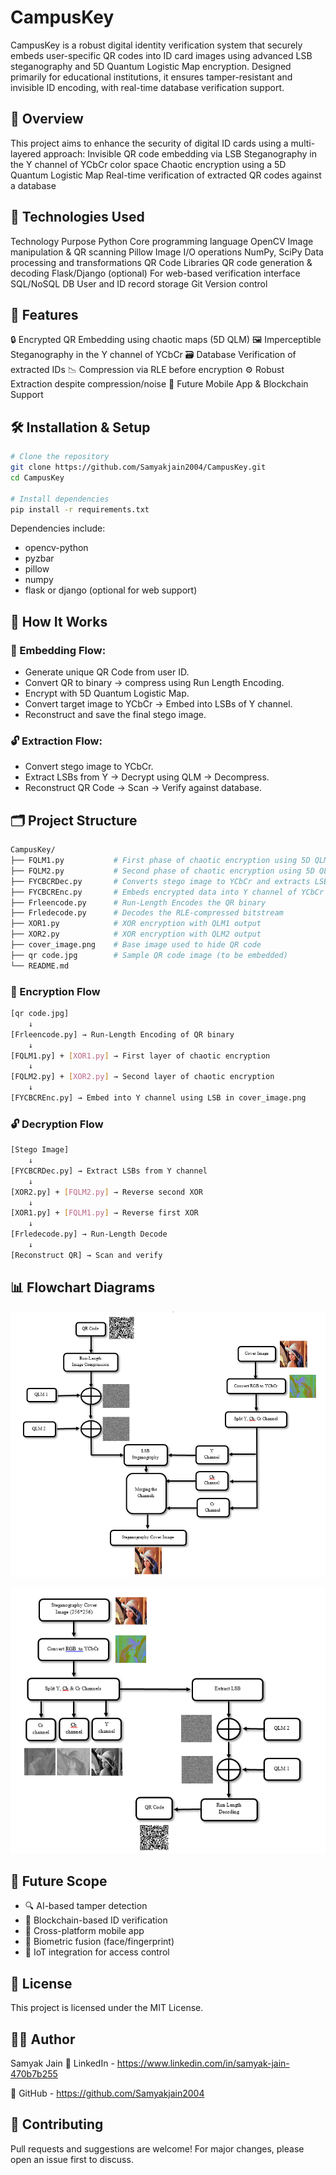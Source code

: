 # CampusKey

CampusKey is a robust digital identity verification system that securely embeds user-specific QR codes into ID card images using advanced LSB steganography and 5D Quantum Logistic Map encryption. Designed primarily for educational institutions, it ensures tamper-resistant and invisible ID encoding, with real-time database verification support.

## 🧠 Overview
This project aims to enhance the security of digital ID cards using a multi-layered approach:
Invisible QR code embedding via LSB Steganography in the Y channel of YCbCr color space
Chaotic encryption using a 5D Quantum Logistic Map
Real-time verification of extracted QR codes against a database

## 🔧 Technologies Used
Technology	Purpose
Python	Core programming language
OpenCV	Image manipulation & QR scanning
Pillow	Image I/O operations
NumPy, SciPy	Data processing and transformations
QR Code Libraries	QR code generation & decoding
Flask/Django (optional)	For web-based verification interface
SQL/NoSQL DB	User and ID record storage
Git	Version control

## 🚀 Features
🔒 Encrypted QR Embedding using chaotic maps (5D QLM)
🖼️ Imperceptible Steganography in the Y channel of YCbCr
🗃️ Database Verification of extracted IDs
📉 Compression via RLE before encryption
⚙️ Robust Extraction despite compression/noise
📲 Future Mobile App & Blockchain Support

## 🛠️ Installation & Setup

```bash
# Clone the repository
git clone https://github.com/Samyakjain2004/CampusKey.git
cd CampusKey

# Install dependencies
pip install -r requirements.txt

```

Dependencies include:
- opencv-python
- pyzbar
- pillow
- numpy
- flask or django (optional for web support)

## 📌 How It Works

### 🔐 Embedding Flow:
- Generate unique QR Code from user ID.
- Convert QR to binary → compress using Run Length Encoding.
- Encrypt with 5D Quantum Logistic Map.
- Convert target image to YCbCr → Embed into LSBs of Y channel.
- Reconstruct and save the final stego image.

### 🔓 Extraction Flow:
- Convert stego image to YCbCr.
- Extract LSBs from Y → Decrypt using QLM → Decompress.
- Reconstruct QR Code → Scan → Verify against database.

## 🗂️ Project Structure

```bash
CampusKey/
├── FQLM1.py           # First phase of chaotic encryption using 5D QLM
├── FQLM2.py           # Second phase of chaotic encryption using 5D QLM
├── FYCBCRDec.py       # Converts stego image to YCbCr and extracts LSBs
├── FYCBCREnc.py       # Embeds encrypted data into Y channel of YCbCr
├── Frleencode.py      # Run-Length Encodes the QR binary
├── Frledecode.py      # Decodes the RLE-compressed bitstream
├── XOR1.py            # XOR encryption with QLM1 output
├── XOR2.py            # XOR encryption with QLM2 output
├── cover_image.png    # Base image used to hide QR code
├── qr code.jpg        # Sample QR code image (to be embedded)
└── README.md

```

### 🔐 Encryption Flow

```bash
[qr code.jpg]
    ↓
[Frleencode.py] → Run-Length Encoding of QR binary
    ↓
[FQLM1.py] + [XOR1.py] → First layer of chaotic encryption
    ↓
[FQLM2.py] + [XOR2.py] → Second layer of chaotic encryption
    ↓
[FYCBCREnc.py] → Embed into Y channel using LSB in cover_image.png

```

### 🔓 Decryption Flow

```bash
[Stego Image]
    ↓
[FYCBCRDec.py] → Extract LSBs from Y channel
    ↓
[XOR2.py] + [FQLM2.py] → Reverse second XOR
    ↓
[XOR1.py] + [FQLM1.py] → Reverse first XOR
    ↓
[Frledecode.py] → Run-Length Decode
    ↓
[Reconstruct QR] → Scan and verify


```

## 📊 Flowchart Diagrams
![Encryption Flowchart](encryption_flow.png)

![Decryption Flowchart](decryption_flow.png)


## 🌱 Future Scope
- 🔍 AI-based tamper detection
- 🔗 Blockchain-based ID verification
- 📱 Cross-platform mobile app
- 🧠 Biometric fusion (face/fingerprint)
- 🚪 IoT integration for access control

## 📜 License

This project is licensed under the MIT License.

## 👨‍💻 Author

Samyak Jain
🔗 LinkedIn - https://www.linkedin.com/in/samyak-jain-470b7b255

🔗 GitHub - https://github.com/Samyakjain2004

## 🤝 Contributing
Pull requests and suggestions are welcome! For major changes, please open an issue first to discuss.


